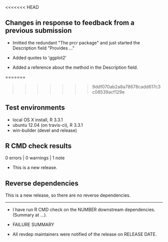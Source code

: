 <<<<<<< HEAD
## Changes in response to feedback from a previous submission

* Imitted the redundant "The prcr package" and just started the Description field "Provides ..."

* Added quotes to 'ggplot2'

* Added a reference about the method in the Description field.

=======
>>>>>>> 9ddf070ab2a8a78678cadd617c3c08539acf129e
## Test environments

* local OS X install, R 3.3.1
* ubuntu 12.04 (on travis-ci), R 3.3.1
* win-builder (devel and release)

## R CMD check results

0 errors | 0 warnings | 1 note

* This is a new release.

## Reverse dependencies

This is a new release, so there are no reverse dependencies.

---

* I have run R CMD check on the NUMBER downstream dependencies.
  (Summary at ...). 
  
* FAILURE SUMMARY

* All revdep maintainers were notified of the release on RELEASE DATE.
